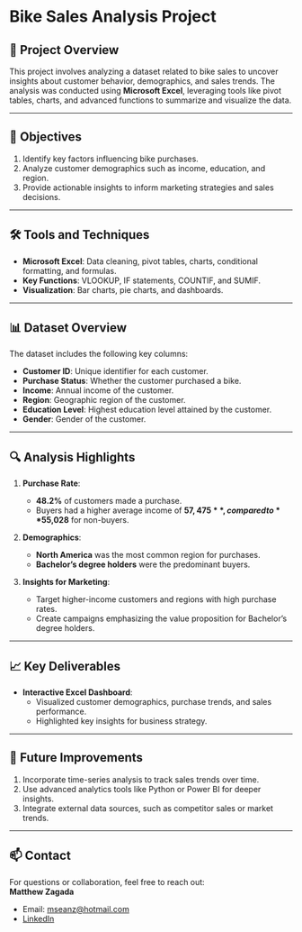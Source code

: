 # Bike Sales Analysis Project

## 📖 **Project Overview**

This project involves analyzing a dataset related to bike sales to uncover insights about customer behavior, demographics, and sales trends. The analysis was conducted using **Microsoft Excel**, leveraging tools like pivot tables, charts, and advanced functions to summarize and visualize the data.

---

## 🎯 **Objectives**

1. Identify key factors influencing bike purchases.
2. Analyze customer demographics such as income, education, and region.
3. Provide actionable insights to inform marketing strategies and sales decisions.

---

## 🛠️ **Tools and Techniques**

- **Microsoft Excel**: Data cleaning, pivot tables, charts, conditional formatting, and formulas.
- **Key Functions**: VLOOKUP, IF statements, COUNTIF, and SUMIF.
- **Visualization**: Bar charts, pie charts, and dashboards.

---

## 📊 **Dataset Overview**

The dataset includes the following key columns:
- **Customer ID**: Unique identifier for each customer.
- **Purchase Status**: Whether the customer purchased a bike.
- **Income**: Annual income of the customer.
- **Region**: Geographic region of the customer.
- **Education Level**: Highest education level attained by the customer.
- **Gender**: Gender of the customer.

---

## 🔍 **Analysis Highlights**

1. **Purchase Rate**: 
   - **48.2%** of customers made a purchase.
   - Buyers had a higher average income of **$57,475**, compared to **$55,028** for non-buyers.

2. **Demographics**:
   - **North America** was the most common region for purchases.
   - **Bachelor’s degree holders** were the predominant buyers.

3. **Insights for Marketing**:
   - Target higher-income customers and regions with high purchase rates.
   - Create campaigns emphasizing the value proposition for Bachelor’s degree holders.

---

## 📈 **Key Deliverables**

- **Interactive Excel Dashboard**:
  - Visualized customer demographics, purchase trends, and sales performance.
  - Highlighted key insights for business strategy.

---

## 🚀 **Future Improvements**

1. Incorporate time-series analysis to track sales trends over time.
2. Use advanced analytics tools like Python or Power BI for deeper insights.
3. Integrate external data sources, such as competitor sales or market trends.

---

## 📫 **Contact**

For questions or collaboration, feel free to reach out:  
**Matthew Zagada**  
- Email: mseanz@hotmail.com  
- [LinkedIn](https://www.linkedin.com/in/matthew-zagada-772252292)
